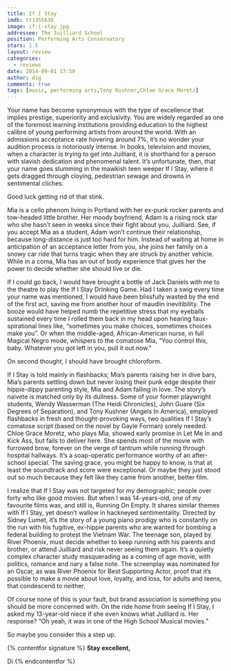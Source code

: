 ```yaml
---
title: If I Stay
imdb: tt1355630
image: if-i-stay.jpg
addressee: The Juilliard School
position: Performing Arts Conservatory
stars: 1.5
layout: review 
categories: 
  - reviews
date: 2014-09-01 17:59
author: dig
comments: true
tags: [music, performing arts,Tony Kushner,Chloe Grace Moretz]
---
```

Your name has become synonymous with the type of excellence that implies prestige, superiority and exclusivity. You are widely regarded as one of the foremost learning institutions providing education to the highest calibre of young performing artists from around the world. With an admissions acceptance rate hovering around 7%, it’s no wonder your audition process is notoriously intense. In books, television and movies, when a character is trying to get into Juilliard, it is shorthand for a person with slavish dedication and phenomenal talent. It’s unfortunate, then, that your name goes slumming in the mawkish teen weeper If I Stay, where it gets dragged through cloying, pedestrian sewage and drowns in sentimental cliches. 

Good luck getting rid of that stink.

Mia is a cello phenom living in Portland with her ex-punk rocker parents and tow-headed little brother. Her moody boyfriend, Adam is a rising rock star who she hasn’t seen in weeks since their fight about you, Juilliard. See, if you accept Mia as a student, Adam won’t continue their relationship, because long-distance is just too hard for him. Instead of waiting at home in anticipation of an acceptance letter from you, she joins her family on a snowy car ride that turns tragic when they are struck by another vehicle. While in a coma, Mia has an out of body experience that gives her the power to decide whether she should live or die. 

If I could go back, I would have brought a bottle of Jack Daniels with me to the theatre to play the If I Stay Drinking Game. Had I taken a swig every time your name was mentioned, I would have been blissfully wasted by the end of the first act, saving me from another hour of maudlin inevitibility. The booze would have helped numb the repetitive stress that my eyeballs sustained every time I rolled them back in my head upon hearing faux-spirational lines like, “sometimes you make choices, sometimes choices make you”. Or when the middle-aged, African-American nurse, in full Magical Negro mode, whispers to the comatose Mia, “You control this, baby. Whatever you got left in you, pull it out now.”

On second thought, I should have brought chloroform.

If I Stay is told mainly in flashbacks; Mia’s parents raising her in dive bars, Mia’s parents settling down but never losing their punk edge despite their hippie-dippy parenting style, Mia and Adam falling in love. The story’s naivete is matched only by its dullness. Some of your former playwright students, Wendy Wasserman (The Heidi Chronicles), John Guare (Six Degrees of Separation), and Tony Kushner (Angels In America), employed flashbacks in fresh and thought-provoking ways, two qualities If I Stay’s comatose script (based on the novel by Gayle Forman) sorely needed. Chloe Grace Moretz, who plays Mia, showed early promise in Let Me In and Kick Ass, but fails to deliver here. She spends most of the movie with furrowed brow, forever on the verge of tantrum while running through hospital hallways. It’s a soap-operatic performance worthy of an after-school special. The saving grace, you might be happy to know, is that at least the soundtrack and score were exceptional. Or maybe they just stood out so much because they felt like they came from another, better film.


I realize that If I Stay was not targeted for my demographic; people over forty who like good movies. But when I was 14-years-old, one of my favourite films was, and still is, Running On Empty.  It shares similar themes with If I Stay, yet doesn’t wallow in hackneyed sentimentality. Directed by Sidney Lumet, it’s the story of a young piano prodigy who is constantly on the run with his fugitive, ex-hippie parents who are wanted for bombing a federal building to protest the Vietnam War. The teenage son, played by River Phoenix, must decide whether to keep running with his parents and brother, or attend Juilliard and risk never seeing them again. It’s a quietly complex character study masquerading as a coming of age movie, with politics, romance and nary a false note. The screenplay was nominated for an Oscar, as was River Phoenix for Best Supporting Actor, proof that it’s possible to make a movie about love, loyalty, and loss, for adults and teens, that condescend to neither.

Of course none of this is your fault, but brand association is something you should be more concerned with. On the ride home from seeing If I Stay, I asked my 13-year-old niece if she even knows what Juilliard is. Her response? “Oh yeah, it was in one of the High School Musical movies.”

So maybe you consider this a step up.

{% contentfor signature %}
**Stay excellent,**

Di
{% endcontentfor %}